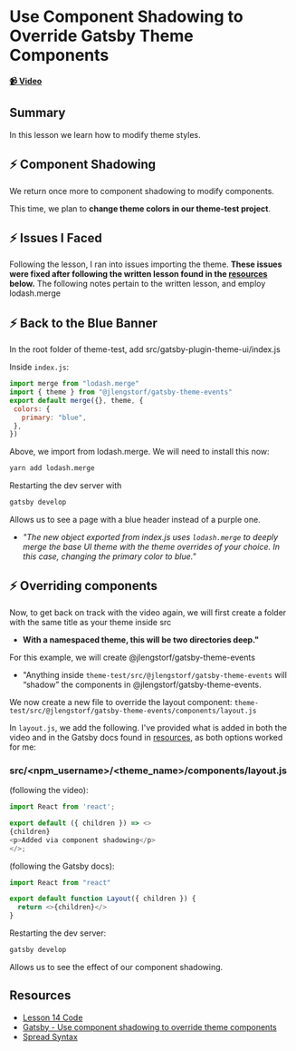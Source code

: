 # Use Component Shadowing to Override Gatsby Theme Components

**[📹 Video](https://egghead.io/lessons/gatsby-use-component-shadowing-to-override-gatsby-theme-components)**

## Summary

In this lesson we learn how to modify theme styles.

## ⚡ Component Shadowing
We return once more to component shadowing to modify components.

This time, we plan to **change theme colors in our theme-test project**.

## ⚡ Issues I Faced
Following the lesson, I ran into issues importing the theme. **These issues were fixed after following the written lesson found in the [resources](#resources) below.** The following notes pertain to the written lesson, and employ lodash.merge

## ⚡ Back to the Blue Banner
In the root folder of theme-test, add src/gatsby-plugin-theme-ui/index.js

Inside `index.js`:
```javascript
import merge from "lodash.merge"
import { theme } from "@jlengstorf/gatsby-theme-events"
export default merge({}, theme, {
 colors: {
   primary: "blue",
 },
})
```
Above, we import from lodash.merge. We will need to install this now:
```bash
yarn add lodash.merge
```
Restarting the dev server with
```bash
gatsby develop
```
Allows us to see a page with a blue header instead of a purple one.
- *"The new object exported from index.js uses `lodash.merge` to deeply merge the base UI theme with the theme overrides of your choice. In this case, changing the primary color to blue."*

## ⚡ Overriding components
Now, to get back on track with the video again, we will first create a folder with the same title as your theme inside src
- **With a namespaced theme, this will be two directories deep."**

For this example, we will create @jlengstorf/gatsby-theme-events
- "Anything inside `theme-test/src/@jlengstorf/gatsby-theme-events` will “shadow” the components in @jlengstorf/gatsby-theme-events.

We now create a new file to override the layout component: `theme-test/src/@jlengstorf/gatsby-theme-events/components/layout.js`

In `layout.js`, we add the following. I've provided what is added in both the video and in the Gatsby docs found in [resources](#resouces), as both options worked for me:

### src/<npm_username>/<theme_name>/components/layout.js
(following the video):
```javascript
import React from 'react';

export default ({ children }) => <>
{children}
<p>Added via component shadowing</p>
</>;
```
(following the Gatsby docs):
```javascript
import React from "react"

export default function Layout({ children }) {
  return <>{children}</>
}
```

Restarting the dev server:
```bash
gatsby develop
```
Allows us to see the effect of our component shadowing.
## Resources
- [Lesson 14 Code](https://github.com/ParkerGits/authoring-gatsby-themes/tree/14-use-component-shadowing-to-override-gatsby-theme-components)
- [Gatsby - Use component shadowing to override theme components](https://www.gatsbyjs.org/tutorial/building-a-theme/#use-component-shadowing-to-override-theme-components)
- [Spread Syntax](https://developer.mozilla.org/en-US/docs/Web/JavaScript/Reference/Operators/Spread_syntax)
